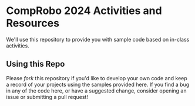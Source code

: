 # CompRobo 2024 Activities and Resources

We'll use this repository to provide you with sample code based on in-class activities.

## Using this Repo 

Please _fork_ this repository if you'd like to develop your own code and keep a record of your projects using the samples provided here. If you find a bug in any of the code here, or have a suggested change, consider opening an issue or submitting a pull request!

